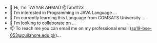 - 👋 Hi, I’m TAYYAB AHMAD @Tabi1123
- 👀 I’m interested in Programming in JAVA Language ...
- 🌱 I’m currently learning this Language from COMSATS University ...
- 💞️ I’m looking to collaborate on ...
- 📫 To reach me you can email me on my professional email (sp19-bse-053@cuilahore.edu.pk)...

<!---
Tabi1123/Tabi1123 is a ✨ special ✨ repository because its `README.md` (this file) appears on your GitHub profile.
You can click the Preview link to take a look at your changes.
--->
